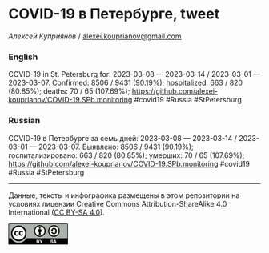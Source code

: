 COVID-19 в Петербурге, tweet
============================

*Алексей Куприянов* /
<a href="mailto:alexei.kouprianov@gmail.com" class="email">alexei.kouprianov@gmail.com</a>

### English

COVID-19 in St. Petersburg for: 2023-03-08 — 2023-03-14 / 2023-03-01 —
2023-03-07. Сonfirmed: 8506 / 9431 (90.19%); hospitalized: 663 / 820
(80.85%); deaths: 70 / 65 (107.69%);
<a href="https://github.com/alexei-kouprianov/COVID-19.SPb.monitoring" class="uri">https://github.com/alexei-kouprianov/COVID-19.SPb.monitoring</a>
\#covid19 \#Russia \#StPetersburg

### Russian

COVID-19 в Петербурге за семь дней: 2023-03-08 — 2023-03-14 / 2023-03-01
— 2023-03-07. Выявлено: 8506 / 9431 (90.19%); госпитализировано: 663 /
820 (80.85%); умерших: 70 / 65 (107.69%);
<a href="https://github.com/alexei-kouprianov/COVID-19.SPb.monitoring" class="uri">https://github.com/alexei-kouprianov/COVID-19.SPb.monitoring</a>
\#covid19 \#Russia \#StPetersburg

------------------------------------------------------------------------

Данные, тексты и инфографика размещены в этом репозитории на условиях
лицензии Creative Commons Attribution-ShareAlike 4.0 International ([CC
BY-SA 4.0](https://creativecommons.org/licenses/by-sa/4.0/)).

![](../misc/CC-BY-SA-icon.png "CC-BY-SA")
